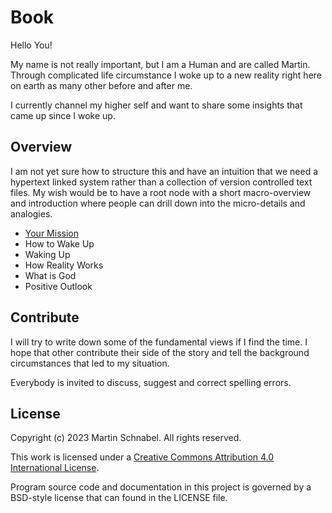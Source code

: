 
Book
====

Hello You!

My name is not really important, but I am a Human and are called Martin. Through complicated life
circumstance I woke up to a new reality right here on earth as many other before and after me.

I currently channel my higher self and want to share some insights that came up since I woke up.

Overview
--------

I am not yet sure how to structure this and have an intuition that we need a hypertext linked
system rather than a collection of version controlled text files. My wish would be to have a root
node with a short macro-overview and introduction where people can drill down into the micro-details
and analogies.

 * [Your Mission](src/01_Mission.md)
 * How to Wake Up
 * Waking Up
 * How Reality Works
 * What is God
 * Positive Outlook

Contribute
----------

I will try to write down some of the fundamental views if I find the time. I hope that other
contribute their side of the story and tell the background circumstances that led to my situation.

Everybody is invited to discuss, suggest and correct spelling errors.

License
-------

Copyright (c) 2023 Martin Schnabel. All rights reserved.

This work is licensed under a [Creative Commons Attribution 4.0 International
License](http://creativecommons.org/licenses/by/4.0/).

Program source code and documentation in this project is governed by a BSD-style license that can
found in the LICENSE file.
